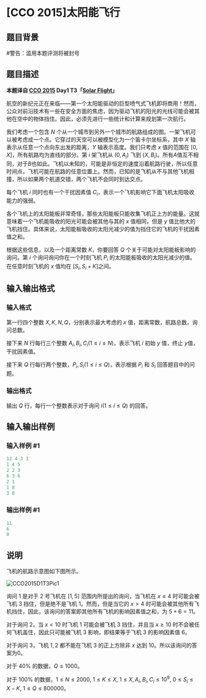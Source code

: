 # [CCO 2015]太阳能飞行

## 题目背景

#警告：滥用本题评测将被封号

## 题目描述

**本题译自 [CCO 2015](https://cemc.math.uwaterloo.ca/contests/computing/2015/index.html) Day1 T3「[Solar Flight](https://cemc.math.uwaterloo.ca/contests/computing/2015/stage%202/day1.pdf)」**

航空的新纪元正在来临——第一个太阳能驱动的巨型喷气式飞机即将商用！然而，公众对前沿技术有一些在安全方面的焦虑，因为驱动飞机的阳光的光线可能会被其他在空中的物体挡住。因此，必须先进行一些统计和计算来规划第一次航行。

我们考虑一个包含 $N$ 个从一个城市到另外一个城市的航路组成的图。一架飞机可以被考虑成一个点。它穿过的天空可以被模型化为一个笛卡尔坐标系，其中 $X$ 轴表示从任意一个点向东出发的距离，$Y$ 轴表示高度。我们只考虑 $x$ 值的范围在 $[0,X]$，所有航路均为直线的部分。第 $i$ 架飞机从 $(0,A_i)$ 飞到 $(X,B_i)$。所有$A$值互不相同，对于$B$也如此。飞机以未知的，可能是非恒定的速度沿着航路行驶，所以任意时间点，飞机可能在航路的任意位置上。然而，已知的是飞机从不与其他飞机相撞，所以如果两个航道交错，两个飞机不会同时到达交点。

每个飞机 $i$ 同时也有一个干扰因素值 $C_i$，表示一个飞机影响它下面飞机太阳吸收能力的强弱。

各个飞机上的太阳能板非常奇怪，那些太阳能板只能收集飞机正上方的能量。这就意味着一个飞机能吸收的阳光可能会被其他与其的 $x$ 值相同，但是 $y$ 值比他大的飞机挡住。具体来说，太阳能板吸收的太阳光减少的值为挡住它的飞机的干扰因素值之和。

根据这些信息，以及一个距离常数 $K$，你要回答 $Q$ 个关于可能对太阳能板影响的询问。第 $i$ 个询问询问你在一个时刻飞机 $P_i$ 的太阳能板吸收的太阳光减少的值。在任意时刻飞机的 $x$ 值均在 $[S_i,S_i+K]$之间。

## 输入输出格式

### 输入格式

第一行四个整数 $X,K,N,Q$，分别表示最大考虑的 $x$ 值，距离常数，航路总数，询问总数。

接下来 $N$ 行每行三个整数 $A_i,B_i,C_i(1\le i \le N)$，表示飞机 $i$ 初始 $y$ 值，终止 $y$值，干扰因素值。

接下来 $Q$ 行每行两个整数，$P_i, S_i(1\le i \le Q)$，表示根据 $P_i$ 和 $S_i$ 回答题目中的问题。

### 输出格式

输出 $Q$ 行，每行一个整数表示对于询问 $i(1\le i \le Q)$ 的回答。

## 输入输出样例

### 输入样例 #1

```cpp
12 4 3 3
1 4 5
2 2 3
6 3 6
2 1
1 8
3 0
```


### 输出样例 #1

```cpp
11
6
0
```


## 说明

飞机的航路示意图如下图所示。

![CCO2015D1T3Pic1](http://miao.su/images/2018/08/15/aaa7e400.png)

询问 $1$ 是对于 $2$ 号飞机在 $[1,5]$ 范围内所提出的询问，当飞机在 $x\le 4$ 时可能会被飞机 $3$ 挡住，但是绝不是飞机 $1$。然而，但是当它的 $x>4$ 时可能会被其他所有飞机挡住，因此，该询问的答案即其他所有飞机的影响因素值之和，为 $5+6=11$。

对于询问 $2$，当 $x<10$ 时飞机 $1$ 可能会被飞机 $3$ 挡住，并且当 $x\geq10$ 时不会被任何飞机盖住，因此只可能被飞机 $3$ 影响，即结果等于飞机 $3$ 的影响因素值 $6$。

对于询问 $3$，飞机 $1,2$ 都不能在飞机 $3$ 的正上方除非 $x$ 达到 $10$。所以该询问的答案为0。

对于 $40\%$ 的数据，$Q\le 1000$。

对于 $100\%$ 的数据，$1\le N\le 2000,$ $1\le K\le X,$ $1\le X,A_i,B_i,C_i\le 10^9,$ $0\le S_i\le X-K,$ $1\le Q \le 800000$。

